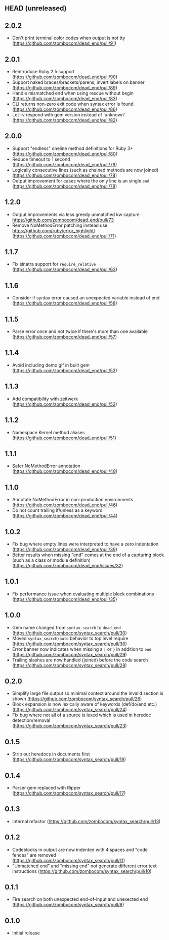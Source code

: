 ## HEAD (unreleased)

## 2.0.2

- Don't print terminal color codes when output is not tty (https://github.com/zombocom/dead_end/pull/91)

## 2.0.1

- Reintroduce Ruby 2.5 support (https://github.com/zombocom/dead_end/pull/90)
- Support naked braces/brackets/parens, invert labels on banner (https://github.com/zombocom/dead_end/pull/89)
- Handle mismatched end when using rescue without begin (https://github.com/zombocom/dead_end/pull/83)
- CLI returns non-zero exit code when syntax error is found (https://github.com/zombocom/dead_end/pull/86)
- Let -v respond with gem version instead of 'unknown' (https://github.com/zombocom/dead_end/pull/82)

## 2.0.0

- Support "endless" oneline method definitions for Ruby 3+ (https://github.com/zombocom/dead_end/pull/80)
- Reduce timeout to 1 second (https://github.com/zombocom/dead_end/pull/79)
- Logically consecutive lines (such as chained methods are now joined) (https://github.com/zombocom/dead_end/pull/78)
- Output improvement for cases where the only line is an single `end` (https://github.com/zombocom/dead_end/pull/78)

## 1.2.0

- Output improvements via less greedy unmatched kw capture https://github.com/zombocom/dead_end/pull/73
- Remove NoMethodError patching instead use https://github.com/ruby/error_highlight/ (https://github.com/zombocom/dead_end/pull/71)

## 1.1.7

- Fix sinatra support for `require_relative` (https://github.com/zombocom/dead_end/pull/63)

## 1.1.6

- Consider if syntax error caused an unexpected variable instead of end (https://github.com/zombocom/dead_end/pull/58)

## 1.1.5

- Parse error once and not twice if there's more than one available (https://github.com/zombocom/dead_end/pull/57)

## 1.1.4

- Avoid including demo gif in built gem (https://github.com/zombocom/dead_end/pull/53)

## 1.1.3

- Add compatibility with zeitwerk (https://github.com/zombocom/dead_end/pull/52)

## 1.1.2

- Namespace Kernel method aliases (https://github.com/zombocom/dead_end/pull/51)

## 1.1.1

- Safer NoMethodError annotation (https://github.com/zombocom/dead_end/pull/48)

## 1.1.0

- Annotate NoMethodError in non-production environments (https://github.com/zombocom/dead_end/pull/46)
- Do not count trailing if/unless as a keyword (https://github.com/zombocom/dead_end/pull/44)

## 1.0.2

- Fix bug where empty lines were interpreted to have a zero indentation (https://github.com/zombocom/dead_end/pull/39)
- Better results when missing "end" comes at the end of a capturing block (such as a class or module definition) (https://github.com/zombocom/dead_end/issues/32)

## 1.0.1

- Fix performance issue when evaluating multiple block combinations (https://github.com/zombocom/dead_end/pull/35)

## 1.0.0

- Gem name changed from `syntax_search` to `dead_end` (https://github.com/zombocom/syntax_search/pull/30)
- Moved `syntax_search/auto` behavior to top level require (https://github.com/zombocom/syntax_search/pull/30)
- Error banner now indicates when missing a `|` or `}` in addition to `end` (https://github.com/zombocom/syntax_search/pull/29)
- Trailing slashes are now handled (joined) before the code search (https://github.com/zombocom/syntax_search/pull/28)

## 0.2.0

- Simplify large file output so minimal context around the invalid section is shown (https://github.com/zombocom/syntax_search/pull/26)
- Block expansion is now lexically aware of keywords (def/do/end etc.) (https://github.com/zombocom/syntax_search/pull/24)
- Fix bug where not all of a source is lexed which is used in heredoc detection/removal (https://github.com/zombocom/syntax_search/pull/23)

## 0.1.5

- Strip out heredocs in documents first (https://github.com/zombocom/syntax_search/pull/19)

## 0.1.4

- Parser gem replaced with Ripper (https://github.com/zombocom/syntax_search/pull/17)

## 0.1.3

- Internal refactor (https://github.com/zombocom/syntax_search/pull/13)

## 0.1.2

- Codeblocks in output are now indented with 4 spaces and "code fences" are removed (https://github.com/zombocom/syntax_search/pull/11)
- "Unmatched end" and "missing end" not generate different error text instructions (https://github.com/zombocom/syntax_search/pull/10)

## 0.1.1

- Fire search on both unexpected end-of-input and unexected end (https://github.com/zombocom/syntax_search/pull/8)

## 0.1.0

- Initial release
